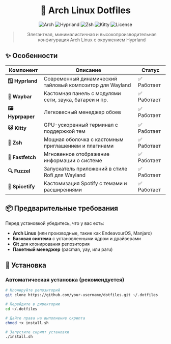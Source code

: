 <div align="center">

# 🐧 Arch Linux Dotfiles

![Arch](https://img.shields.io/badge/Arch_Linux-1793D1?style=for-the-badge&logo=arch-linux&logoColor=white)
![Hyprland](https://img.shields.io/badge/Hyprland-4338CA?style=for-the-badge)
![Zsh](https://img.shields.io/badge/Shell-Zsh-1E8CBE?style=for-the-badge&logo=gnu-bash&logoColor=white)
![Kitty](https://img.shields.io/badge/Terminal-Kitty-302D41?style=for-the-badge&logo=windowsterminal&logoColor=white)
![License](https://img.shields.io/badge/License-MIT-green?style=for-the-badge)

> Элегантная, минималистичная и высокопроизводительная конфигурация Arch Linux с окружением Hyprland

</div>

## ✨ Особенности

<div class="feature-table">

| Компонент | Описание | Статус |
|-----------|----------|--------|
| **🪟 Hyprland** | Современный динамический тайловый композитор для Wayland | ✅ Работает |
| **🎨 Waybar** | Кастомная панель с модулями сети, звука, батареи и пр. | ✅ Работает |
| **🖼️ Hyprpaper** | Легковесный менеджер обоев | ✅ Работает |
| **🐱 Kitty** | GPU-ускоренный терминал с поддержкой тем | ✅ Работает |
| **🐚 Zsh** | Мощная оболочка с кастомным приглашением и плагинами | ✅ Работает |
| **🚀 Fastfetch** | Мгновенное отображение информации о системе | ✅ Работает |
| **🔍 Fuzzel** | Запускатель приложений в стиле Rofi для Wayland | ✅ Работает |
| **🎵 Spicetify** | Кастомизация Spotify с темами и расширениями | ✅ Работает |



## 📦 Предварительные требования

Перед установкой убедитесь, что у вас есть:

- **Arch Linux** (или производные, такие как EndeavourOS, Manjaro)
- **Базовая система** с установленными ядром и драйверами
- **Git** для клонирования репозитория
- **Пакетный менеджер** (pacman, yay, или paru)

## 🚀 Установка

### Автоматическая установка (рекомендуется)

```bash
# Клонируйте репозиторий
git clone https://github.com/your-username/dotfiles.git ~/.dotfiles

# Перейдите в директорию
cd ~/.dotfiles

# Дайте права на выполнение скрипта
chmod +x install.sh

# Запустите скрипт установки
./install.sh